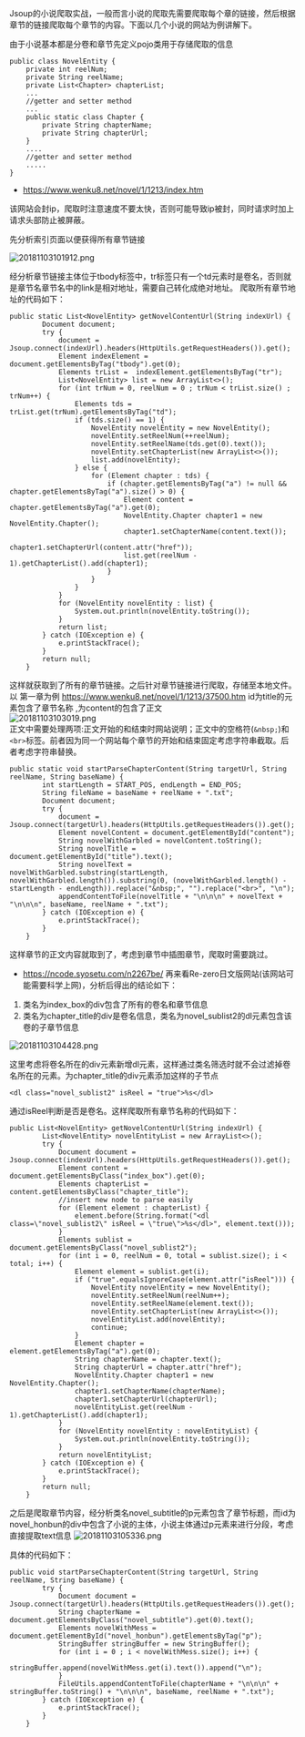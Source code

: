 Jsoup的小说爬取实战，一般而言小说的爬取先需要爬取每个章的链接，然后根据章节的链接爬取每个章节的内容。下面以几个小说的网站为例讲解下。

由于小说基本都是分卷和章节先定义pojo类用于存储爬取的信息
```
public class NovelEntity {
    private int reelNum;
    private String reelName;
    private List<Chapter> chapterList;
    ...
    //getter and setter method
    ...
    public static class Chapter {
        private String chapterName;
        private String chapterUrl;
    }
    ....
    //getter and setter method
    .....
}
```

* https://www.wenku8.net/novel/1/1213/index.htm

该网站会封ip，爬取时注意速度不要太快，否则可能导致ip被封，同时请求时加上请求头部防止被屏蔽。

先分析索引页面以便获得所有章节链接

![20181103101912.png](../../../../../Pictures/201811/20181103101912.png)

经分析章节链接主体位于tbody标签中，tr标签只有一个td元素时是卷名，否则就是章节名章节名中的link是相对地址，需要自己转化成绝对地址。
爬取所有章节地址的代码如下：
```
public static List<NovelEntity> getNovelContentUrl(String indexUrl) {
        Document document;
        try {
            document = Jsoup.connect(indexUrl).headers(HttpUtils.getRequestHeaders()).get();
            Element indexElement =  document.getElementsByTag("tbody").get(0);
            Elements trList =  indexElement.getElementsByTag("tr");
            List<NovelEntity> list = new ArrayList<>();
            for (int trNum = 0, reelNum = 0 ; trNum < trList.size() ; trNum++) {
                Elements tds = trList.get(trNum).getElementsByTag("td");
                if (tds.size() == 1) {
                    NovelEntity novelEntity = new NovelEntity();
                    novelEntity.setReelNum(++reelNum);
                    novelEntity.setReelName(tds.get(0).text());
                    novelEntity.setChapterList(new ArrayList<>());
                    list.add(novelEntity);
                } else {
                    for (Element chapter : tds) {
                        if (chapter.getElementsByTag("a") != null && chapter.getElementsByTag("a").size() > 0) {
                            Element content = chapter.getElementsByTag("a").get(0);
                            NovelEntity.Chapter chapter1 = new NovelEntity.Chapter();
                            chapter1.setChapterName(content.text());
                            chapter1.setChapterUrl(content.attr("href"));
                            list.get(reelNum - 1).getChapterList().add(chapter1);
                        }
                    }
                }
            }
            for (NovelEntity novelEntity : list) {
                System.out.println(novelEntity.toString());
            }
            return list;
        } catch (IOException e) {
            e.printStackTrace();
        }
        return null;
    }
```

这样就获取到了所有的章节链接。之后针对章节链接进行爬取，存储至本地文件。
以 第一章为例 https://www.wenku8.net/novel/1/1213/37500.htm
id为title的元素包含了章节名称 ,为content的包含了正文  
![20181103103019.png](../../../../../Pictures/201811/20181103103019.png)  
正文中需要处理两项:正文开始的和结束时网站说明；正文中的空格符(`&nbsp;`)和`<br>`标签。前者因为同一个网站每个章节的开始和结束固定考虑字符串截取。后者考虑字符串替换。

```
public static void startParseChapterContent(String targetUrl, String reelName, String baseName) {
        int startLength = START_POS, endLength = END_POS;
        String fileName = baseName + reelName + ".txt";
        Document document;
        try {
            document = Jsoup.connect(targetUrl).headers(HttpUtils.getRequestHeaders()).get();
            Element novelContent = document.getElementById("content");
            String novelWithGarbled = novelContent.toString();
            String novelTitle = document.getElementById("title").text();
            String novelText =  novelWithGarbled.substring(startLength, novelWithGarbled.length()).substring(0, (novelWithGarbled.length() - startLength - endLength)).replace("&nbsp;", "").replace("<br>", "\n");
            appendContentToFile(novelTitle + "\n\n\n" + novelText + "\n\n\n", baseName, reelName + ".txt");
        } catch (IOException e) {
            e.printStackTrace();
        }
    }
```

这样章节的正文内容就取到了，考虑到章节中插图章节，爬取时需要跳过。


* https://ncode.syosetu.com/n2267be/
再来看Re-zero日文版网站(该网站可能需要科学上网)，分析后得出的结论如下：
1. 类名为index_box的div包含了所有的卷名和章节信息
2. 类名为chapter_title的div是卷名信息，类名为novel_sublist2的dl元素包含该卷的子章节信息

![20181103104428.png](../../../../../Pictures/201811/20181103104428.png)

这里考虑将卷名所在的div元素新增dl元素，这样通过类名筛选时就不会过滤掉卷名所在的元素。为chapter_title的div元素添加这样的子节点
```
<dl class="novel_sublist2" isReel = "true">%s</dl>
```
通过isReel判断是否是卷名。这样爬取所有章节名称的代码如下：
```
public List<NovelEntity> getNovelContentUrl(String indexUrl) {
        List<NovelEntity> novelEntityList = new ArrayList<>();
        try {
            Document document = Jsoup.connect(indexUrl).headers(HttpUtils.getRequestHeaders()).get();
            Element content =  document.getElementsByClass("index_box").get(0);
            Elements chapterList =  content.getElementsByClass("chapter_title");
            //insert new node to parse easily
            for (Element element : chapterList) {
                element.before(String.format("<dl class=\"novel_sublist2\" isReel = \"true\">%s</dl>", element.text()));
            }
            Elements sublist =  document.getElementsByClass("novel_sublist2");
            for (int i = 0, reelNum = 0, total = sublist.size(); i < total; i++) {
                Element element = sublist.get(i);
                if ("true".equalsIgnoreCase(element.attr("isReel"))) {
                    NovelEntity novelEntity = new NovelEntity();
                    novelEntity.setReelNum(reelNum++);
                    novelEntity.setReelName(element.text());
                    novelEntity.setChapterList(new ArrayList<>());
                    novelEntityList.add(novelEntity);
                    continue;
                }
                Element chapter = element.getElementsByTag("a").get(0);
                String chapterName = chapter.text();
                String chapterUrl = chapter.attr("href");
                NovelEntity.Chapter chapter1 = new NovelEntity.Chapter();
                chapter1.setChapterName(chapterName);
                chapter1.setChapterUrl(chapterUrl);
                novelEntityList.get(reelNum - 1).getChapterList().add(chapter1);
            }
            for (NovelEntity novelEntity : novelEntityList) {
                System.out.println(novelEntity.toString());
            }
            return novelEntityList;
        } catch (IOException e) {
            e.printStackTrace();
        }
        return null;
    }
```

之后是爬取章节内容，经分析类名novel_subtitle的p元素包含了章节标题，而id为novel_honbun的div中包含了小说的主体，小说主体通过p元素来进行分段，考虑直接提取text信息
![20181103105336.png](../../../../../Pictures/201811/20181103105336.png)  

具体的代码如下：
```
public void startParseChapterContent(String targetUrl, String reelName, String baseName) {
        try {
            Document document = Jsoup.connect(targetUrl).headers(HttpUtils.getRequestHeaders()).get();
            String chapterName = document.getElementsByClass("novel_subtitle").get(0).text();
            Elements novelWithMess = document.getElementById("novel_honbun").getElementsByTag("p");
            StringBuffer stringBuffer = new StringBuffer();
            for (int i = 0 ; i < novelWithMess.size(); i++) {
                stringBuffer.append(novelWithMess.get(i).text()).append("\n");
            }
            FileUtils.appendContentToFile(chapterName + "\n\n\n" + stringBuffer.toString() + "\n\n\n", baseName, reelName + ".txt");
        } catch (IOException e) {
            e.printStackTrace();
        }
    }
```


